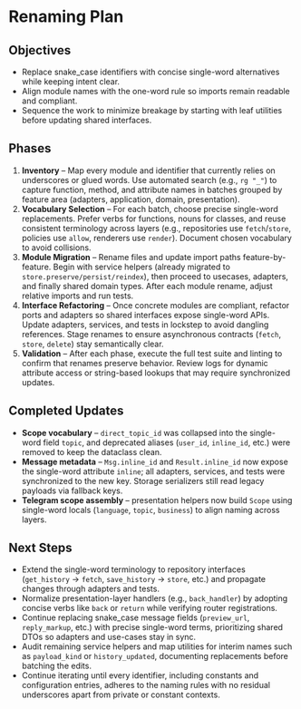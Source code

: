 # Renaming Plan

## Objectives
- Replace snake_case identifiers with concise single-word alternatives while keeping intent clear.
- Align module names with the one-word rule so imports remain readable and compliant.
- Sequence the work to minimize breakage by starting with leaf utilities before updating shared interfaces.

## Phases
1. **Inventory** – Map every module and identifier that currently relies on underscores or glued words. Use automated search (e.g., `rg "_"`) to capture function, method, and attribute names in batches grouped by feature area (adapters, application, domain, presentation).
2. **Vocabulary Selection** – For each batch, choose precise single-word replacements. Prefer verbs for functions, nouns for classes, and reuse consistent terminology across layers (e.g., repositories use `fetch`/`store`, policies use `allow`, renderers use `render`). Document chosen vocabulary to avoid collisions.
3. **Module Migration** – Rename files and update import paths feature-by-feature. Begin with service helpers (already migrated to `store.preserve/persist/reindex`), then proceed to usecases, adapters, and finally shared domain types. After each module rename, adjust relative imports and run tests.
4. **Interface Refactoring** – Once concrete modules are compliant, refactor ports and adapters so shared interfaces expose single-word APIs. Update adapters, services, and tests in lockstep to avoid dangling references. Stage renames to ensure asynchronous contracts (`fetch`, `store`, `delete`) stay semantically clear.
5. **Validation** – After each phase, execute the full test suite and linting to confirm that renames preserve behavior. Review logs for dynamic attribute access or string-based lookups that may require synchronized updates.

## Completed Updates
- **Scope vocabulary** – `direct_topic_id` was collapsed into the single-word field `topic`, and deprecated aliases (`user_id`, `inline_id`, etc.) were removed to keep the dataclass clean.
- **Message metadata** – `Msg.inline_id` and `Result.inline_id` now expose the single-word attribute `inline`; all adapters, services, and tests were synchronized to the new key. Storage serializers still read legacy payloads via fallback keys.
- **Telegram scope assembly** – presentation helpers now build `Scope` using single-word locals (`language`, `topic`, `business`) to align naming across layers.

## Next Steps
- Extend the single-word terminology to repository interfaces (`get_history` → `fetch`, `save_history` → `store`, etc.) and propagate changes through adapters and tests.
- Normalize presentation-layer handlers (e.g., `back_handler`) by adopting concise verbs like `back` or `return` while verifying router registrations.
- Continue replacing snake_case message fields (`preview_url`, `reply_markup`, etc.) with precise single-word terms, prioritizing shared DTOs so adapters and use-cases stay in sync.
- Audit remaining service helpers and map utilities for interim names such as `payload_kind` or `history_updated`, documenting replacements before batching the edits.
- Continue iterating until every identifier, including constants and configuration entries, adheres to the naming rules with no residual underscores apart from private or constant contexts.
